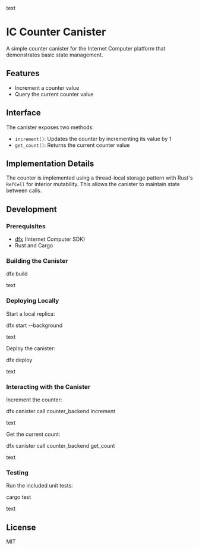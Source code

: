 text
# IC Counter Canister

A simple counter canister for the Internet Computer platform that demonstrates basic state management.

## Features

- Increment a counter value
- Query the current counter value

## Interface

The canister exposes two methods:

- `increment()`: Updates the counter by incrementing its value by 1
- `get_count()`: Returns the current counter value

## Implementation Details

The counter is implemented using a thread-local storage pattern with Rust's `RefCell` for interior mutability. This allows the canister to maintain state between calls.

## Development

### Prerequisites

- [dfx](https://internetcomputer.org/docs/current/developer-docs/build/install-upgrade-remove) (Internet Computer SDK)
- Rust and Cargo

### Building the Canister

dfx build

text

### Deploying Locally

Start a local replica:

dfx start --background

text

Deploy the canister:

dfx deploy

text

### Interacting with the Canister

Increment the counter:

dfx canister call counter_backend increment

text

Get the current count:

dfx canister call counter_backend get_count

text

### Testing

Run the included unit tests:

cargo test

text

## License

MIT